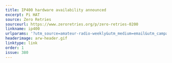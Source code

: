 ```yaml
---
title: IP400 hardware availability announced
excerpt: Pi HAT 
source: Zero Retries
sourceurl: https://www.zeroretries.org/p/zero-retries-0200
linkname: ip400
urlparams: '?utm_source=amateur-radio-weekly&utm_medium=email&utm_campaign=newsletter'
headerimage: arw-header.gif
linktype: link
order: 1
issue: 380
---
```

